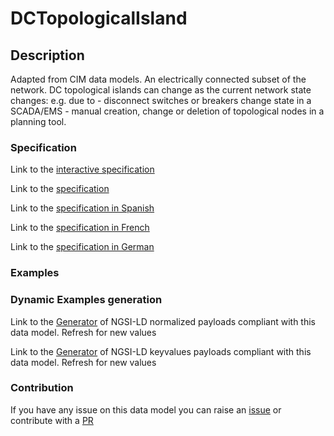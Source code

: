 # DCTopologicalIsland

## Description 

Adapted from CIM data models. An electrically connected subset of the network. DC topological islands can change as the current network state changes: e.g. due to  - disconnect switches or breakers change state in a SCADA/EMS - manual creation, change or deletion of topological nodes in a planning tool.
### Specification

Link to the [interactive specification](https://swagger.lab.fiware.org/?url=https://smart-data-models.github.io/dataModel.EnergyCIM/DCTopologicalIsland/swagger.yaml)

Link to the [specification](https://smart-data-models.github.io/dataModel.EnergyCIM/DCTopologicalIsland/doc/spec.md)

Link to the [specification in Spanish](https://smart-data-models.github.io/dataModel.EnergyCIM/DCTopologicalIsland/doc/spec_ES.md)

Link to the [specification in French](https://smart-data-models.github.io/dataModel.EnergyCIM/DCTopologicalIsland/doc/spec_FR.md)

Link to the [specification in German](https://smart-data-models.github.io/dataModel.EnergyCIM/DCTopologicalIsland/doc/spec_DE.md)
### Examples
### Dynamic Examples generation

Link to the [Generator](https://smartdatamodels.org/extra/ngsi-ld_generator_v0.92.php?schemaUrl=https://raw.githubusercontent.com/smart-data-models/dataModel.EnergyCIM/master/DCTopologicalIsland/schema.json&email=info@smartdatamodels.org) of NGSI-LD normalized payloads compliant with this data model. Refresh for new values

Link to the [Generator](https://smartdatamodels.org/extra/ngsi-ld_generator_keyvalues_v0.92.php?schemaUrl=https://raw.githubusercontent.com/smart-data-models/dataModel.EnergyCIM/master/DCTopologicalIsland/schema.json&email=info@smartdatamodels.org) of NGSI-LD keyvalues payloads compliant with this data model. Refresh for new values
### Contribution

 If you have any issue on this data model you can raise an [issue](https://github.com/smart-data-models/dataModel.EnergyCIM/issues)  or contribute with a [PR](https://github.com/smart-data-models/dataModel.EnergyCIM/pulls)